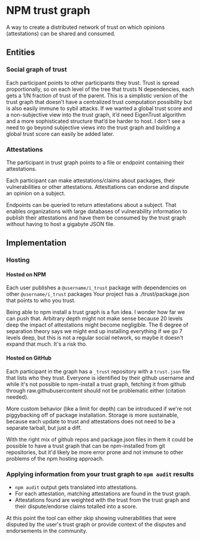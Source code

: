 # NPM trust graph

A way to create a distributed network of trust on which opinions (attestations) can be shared and consumed.

## Entities

### Social graph of trust

Each participant points to other participants they trust.
Trust is spread proportionally, so on each level of the tree that trusts N dependencies, each gets a 1/N fraction of trust of the parent.
This is a simplistic version of the trust graph that doesn’t have a centralized trust computation possibility but is also easily immune to sybil attacks. If we wanted a global trust score and a non-subjective view into the trust graph, it’d need EigenTrust algorithm and a more sophisticated structure that’d be harder to host. I don't see a need to go beyond subjective views into the trust graph and building a global trust score can easily be added later.

### Attestations

The participant in trust graph points to a file or endpoint containing their attestations.

Each participant can make attestations/claims about packages, their vulnerabilities or other attestations. Attesttations can endorse and dispute an opinion on a subject.

Endpoints can be queried to return attestations about a subject. That enables organizations with large databases of vulnerability information to publish their attestations and have them be consumed by the trust graph without having to host a gigabyte JSON file.

## Implementation

### Hosting

#### Hosted on NPM

Each user publishes a `@username/i_trust` package with dependencies on other `@username/i_trust` packages
Your project has a ./trust/package.json that points to who you trust.

Being able to npm install a trust graph is a fun idea. I wonder how far we can push that. Arbitrary depth might not make sense because 20 levels deep the impact of attestations might become negligible. The 6 degree of separation theory says we might end up installing everything if we go 7 levels deep, but this is not a regular social network, so maybe it doesn't expand that much. It's a risk tho.

#### Hosted on GitHub

Each participant in the graph has a `_trust` repository with a `trust.json` file that lists who they trust. Everyone is identified by their github username and while it's not possible to npm-install a trust graph, fetching it from github through raw.githubusercontent should not be problematic either (citation needed).

More custom behavior (like a limit for depth) can be introduced if we're not piggybacking off of package installation.
Storage is more sustainable, because each update to trust and attestations does not need to be a separate tarball, but just a diff.

With the right mix of github repos and package.json files in them it could be possible to have a trust graph that can be npm-installed from git repositories, but it'd likely be more error prone and not immune to other problems of the npm hosting approach.

### Applying information from your trust graph to `npm audit` results

- `npm audit` output gets translated into attestations.
- For each attestation, matching attestations are found in the trust graph.
- Attestations found are weighted with the trust from the trust graph and their dispute/endorse claims totalled into a score.

At this point the tool can either skip showing vulnerabilities that were disputed by the user's trust graph or provide context of the disputes and endorsements in the community.
